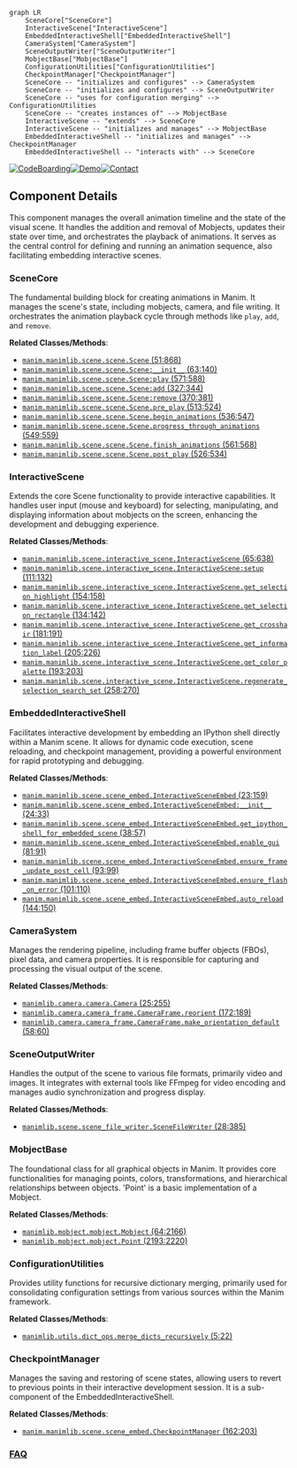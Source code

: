 ```mermaid
graph LR
    SceneCore["SceneCore"]
    InteractiveScene["InteractiveScene"]
    EmbeddedInteractiveShell["EmbeddedInteractiveShell"]
    CameraSystem["CameraSystem"]
    SceneOutputWriter["SceneOutputWriter"]
    MobjectBase["MobjectBase"]
    ConfigurationUtilities["ConfigurationUtilities"]
    CheckpointManager["CheckpointManager"]
    SceneCore -- "initializes and configures" --> CameraSystem
    SceneCore -- "initializes and configures" --> SceneOutputWriter
    SceneCore -- "uses for configuration merging" --> ConfigurationUtilities
    SceneCore -- "creates instances of" --> MobjectBase
    InteractiveScene -- "extends" --> SceneCore
    InteractiveScene -- "initializes and manages" --> MobjectBase
    EmbeddedInteractiveShell -- "initializes and manages" --> CheckpointManager
    EmbeddedInteractiveShell -- "interacts with" --> SceneCore
```
[![CodeBoarding](https://img.shields.io/badge/Generated%20by-CodeBoarding-9cf?style=flat-square)](https://github.com/CodeBoarding/GeneratedOnBoardings)[![Demo](https://img.shields.io/badge/Try%20our-Demo-blue?style=flat-square)](https://www.codeboarding.org/demo)[![Contact](https://img.shields.io/badge/Contact%20us%20-%20contact@codeboarding.org-lightgrey?style=flat-square)](mailto:contact@codeboarding.org)

## Component Details

This component manages the overall animation timeline and the state of the visual scene. It handles the addition and removal of Mobjects, updates their state over time, and orchestrates the playback of animations. It serves as the central control for defining and running an animation sequence, also facilitating embedding interactive scenes.

### SceneCore
The fundamental building block for creating animations in Manim. It manages the scene's state, including mobjects, camera, and file writing. It orchestrates the animation playback cycle through methods like `play`, `add`, and `remove`.


**Related Classes/Methods**:

- <a href="https://github.com/3b1b/manim/blob/master/manimlib/scene/scene.py#L51-L868" target="_blank" rel="noopener noreferrer">`manim.manimlib.scene.scene.Scene` (51:868)</a>
- <a href="https://github.com/3b1b/manim/blob/master/manimlib/scene/scene.py#L63-L140" target="_blank" rel="noopener noreferrer">`manim.manimlib.scene.scene.Scene:__init__` (63:140)</a>
- <a href="https://github.com/3b1b/manim/blob/master/manimlib/scene/scene.py#L571-L588" target="_blank" rel="noopener noreferrer">`manim.manimlib.scene.scene.Scene:play` (571:588)</a>
- <a href="https://github.com/3b1b/manim/blob/master/manimlib/scene/scene.py#L327-L344" target="_blank" rel="noopener noreferrer">`manim.manimlib.scene.scene.Scene:add` (327:344)</a>
- <a href="https://github.com/3b1b/manim/blob/master/manimlib/scene/scene.py#L370-L381" target="_blank" rel="noopener noreferrer">`manim.manimlib.scene.scene.Scene:remove` (370:381)</a>
- <a href="https://github.com/3b1b/manim/blob/master/manimlib/scene/scene.py#L513-L524" target="_blank" rel="noopener noreferrer">`manim.manimlib.scene.scene.Scene.pre_play` (513:524)</a>
- <a href="https://github.com/3b1b/manim/blob/master/manimlib/scene/scene.py#L536-L547" target="_blank" rel="noopener noreferrer">`manim.manimlib.scene.scene.Scene.begin_animations` (536:547)</a>
- <a href="https://github.com/3b1b/manim/blob/master/manimlib/scene/scene.py#L549-L559" target="_blank" rel="noopener noreferrer">`manim.manimlib.scene.scene.Scene.progress_through_animations` (549:559)</a>
- <a href="https://github.com/3b1b/manim/blob/master/manimlib/scene/scene.py#L561-L568" target="_blank" rel="noopener noreferrer">`manim.manimlib.scene.scene.Scene.finish_animations` (561:568)</a>
- <a href="https://github.com/3b1b/manim/blob/master/manimlib/scene/scene.py#L526-L534" target="_blank" rel="noopener noreferrer">`manim.manimlib.scene.scene.Scene.post_play` (526:534)</a>


### InteractiveScene
Extends the core Scene functionality to provide interactive capabilities. It handles user input (mouse and keyboard) for selecting, manipulating, and displaying information about mobjects on the screen, enhancing the development and debugging experience.


**Related Classes/Methods**:

- <a href="https://github.com/3b1b/manim/blob/master/manimlib/scene/interactive_scene.py#L65-L638" target="_blank" rel="noopener noreferrer">`manim.manimlib.scene.interactive_scene.InteractiveScene` (65:638)</a>
- <a href="https://github.com/3b1b/manim/blob/master/manimlib/scene/interactive_scene.py#L111-L132" target="_blank" rel="noopener noreferrer">`manim.manimlib.scene.interactive_scene.InteractiveScene:setup` (111:132)</a>
- <a href="https://github.com/3b1b/manim/blob/master/manimlib/scene/interactive_scene.py#L154-L158" target="_blank" rel="noopener noreferrer">`manim.manimlib.scene.interactive_scene.InteractiveScene.get_selection_highlight` (154:158)</a>
- <a href="https://github.com/3b1b/manim/blob/master/manimlib/scene/interactive_scene.py#L134-L142" target="_blank" rel="noopener noreferrer">`manim.manimlib.scene.interactive_scene.InteractiveScene.get_selection_rectangle` (134:142)</a>
- <a href="https://github.com/3b1b/manim/blob/master/manimlib/scene/interactive_scene.py#L181-L191" target="_blank" rel="noopener noreferrer">`manim.manimlib.scene.interactive_scene.InteractiveScene.get_crosshair` (181:191)</a>
- <a href="https://github.com/3b1b/manim/blob/master/manimlib/scene/interactive_scene.py#L205-L226" target="_blank" rel="noopener noreferrer">`manim.manimlib.scene.interactive_scene.InteractiveScene.get_information_label` (205:226)</a>
- <a href="https://github.com/3b1b/manim/blob/master/manimlib/scene/interactive_scene.py#L193-L203" target="_blank" rel="noopener noreferrer">`manim.manimlib.scene.interactive_scene.InteractiveScene.get_color_palette` (193:203)</a>
- <a href="https://github.com/3b1b/manim/blob/master/manimlib/scene/interactive_scene.py#L258-L270" target="_blank" rel="noopener noreferrer">`manim.manimlib.scene.interactive_scene.InteractiveScene.regenerate_selection_search_set` (258:270)</a>


### EmbeddedInteractiveShell
Facilitates interactive development by embedding an IPython shell directly within a Manim scene. It allows for dynamic code execution, scene reloading, and checkpoint management, providing a powerful environment for rapid prototyping and debugging.


**Related Classes/Methods**:

- <a href="https://github.com/3b1b/manim/blob/master/manimlib/scene/scene_embed.py#L23-L159" target="_blank" rel="noopener noreferrer">`manim.manimlib.scene.scene_embed.InteractiveSceneEmbed` (23:159)</a>
- <a href="https://github.com/3b1b/manim/blob/master/manimlib/scene/scene_embed.py#L24-L33" target="_blank" rel="noopener noreferrer">`manim.manimlib.scene.scene_embed.InteractiveSceneEmbed:__init__` (24:33)</a>
- <a href="https://github.com/3b1b/manim/blob/master/manimlib/scene/scene_embed.py#L38-L57" target="_blank" rel="noopener noreferrer">`manim.manimlib.scene.scene_embed.InteractiveSceneEmbed.get_ipython_shell_for_embedded_scene` (38:57)</a>
- <a href="https://github.com/3b1b/manim/blob/master/manimlib/scene/scene_embed.py#L81-L91" target="_blank" rel="noopener noreferrer">`manim.manimlib.scene.scene_embed.InteractiveSceneEmbed.enable_gui` (81:91)</a>
- <a href="https://github.com/3b1b/manim/blob/master/manimlib/scene/scene_embed.py#L93-L99" target="_blank" rel="noopener noreferrer">`manim.manimlib.scene.scene_embed.InteractiveSceneEmbed.ensure_frame_update_post_cell` (93:99)</a>
- <a href="https://github.com/3b1b/manim/blob/master/manimlib/scene/scene_embed.py#L101-L110" target="_blank" rel="noopener noreferrer">`manim.manimlib.scene.scene_embed.InteractiveSceneEmbed.ensure_flash_on_error` (101:110)</a>
- <a href="https://github.com/3b1b/manim/blob/master/manimlib/scene/scene_embed.py#L144-L150" target="_blank" rel="noopener noreferrer">`manim.manimlib.scene.scene_embed.InteractiveSceneEmbed.auto_reload` (144:150)</a>


### CameraSystem
Manages the rendering pipeline, including frame buffer objects (FBOs), pixel data, and camera properties. It is responsible for capturing and processing the visual output of the scene.


**Related Classes/Methods**:

- <a href="https://github.com/3b1b/manim/blob/master/manimlib/camera/camera.py#L25-L255" target="_blank" rel="noopener noreferrer">`manimlib.camera.camera.Camera` (25:255)</a>
- <a href="https://github.com/3b1b/manim/blob/master/manimlib/camera/camera_frame.py#L172-L189" target="_blank" rel="noopener noreferrer">`manimlib.camera.camera_frame.CameraFrame.reorient` (172:189)</a>
- <a href="https://github.com/3b1b/manim/blob/master/manimlib/camera/camera_frame.py#L58-L60" target="_blank" rel="noopener noreferrer">`manimlib.camera.camera_frame.CameraFrame.make_orientation_default` (58:60)</a>


### SceneOutputWriter
Handles the output of the scene to various file formats, primarily video and images. It integrates with external tools like FFmpeg for video encoding and manages audio synchronization and progress display.


**Related Classes/Methods**:

- <a href="https://github.com/3b1b/manim/blob/master/manimlib/scene/scene_file_writer.py#L28-L385" target="_blank" rel="noopener noreferrer">`manimlib.scene.scene_file_writer.SceneFileWriter` (28:385)</a>


### MobjectBase
The foundational class for all graphical objects in Manim. It provides core functionalities for managing points, colors, transformations, and hierarchical relationships between objects. 'Point' is a basic implementation of a Mobject.


**Related Classes/Methods**:

- <a href="https://github.com/3b1b/manim/blob/master/manimlib/mobject/mobject.py#L64-L2166" target="_blank" rel="noopener noreferrer">`manimlib.mobject.mobject.Mobject` (64:2166)</a>
- <a href="https://github.com/3b1b/manim/blob/master/manimlib/mobject/mobject.py#L2193-L2220" target="_blank" rel="noopener noreferrer">`manimlib.mobject.mobject.Point` (2193:2220)</a>


### ConfigurationUtilities
Provides utility functions for recursive dictionary merging, primarily used for consolidating configuration settings from various sources within the Manim framework.


**Related Classes/Methods**:

- <a href="https://github.com/3b1b/manim/blob/master/manimlib/utils/dict_ops.py#L5-L22" target="_blank" rel="noopener noreferrer">`manimlib.utils.dict_ops.merge_dicts_recursively` (5:22)</a>


### CheckpointManager
Manages the saving and restoring of scene states, allowing users to revert to previous points in their interactive development session. It is a sub-component of the EmbeddedInteractiveShell.


**Related Classes/Methods**:

- <a href="https://github.com/3b1b/manim/blob/master/manimlib/scene/scene_embed.py#L162-L203" target="_blank" rel="noopener noreferrer">`manim.manimlib.scene.scene_embed.CheckpointManager` (162:203)</a>




### [FAQ](https://github.com/CodeBoarding/GeneratedOnBoardings/tree/main?tab=readme-ov-file#faq)